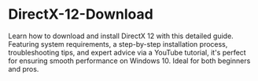 # DirectX-12-Download
Learn how to download and install DirectX 12 with this detailed guide. Featuring system requirements, a step-by-step installation process, troubleshooting tips, and expert advice via a YouTube tutorial, it's perfect for ensuring smooth performance on Windows 10. Ideal for both beginners and pros.
